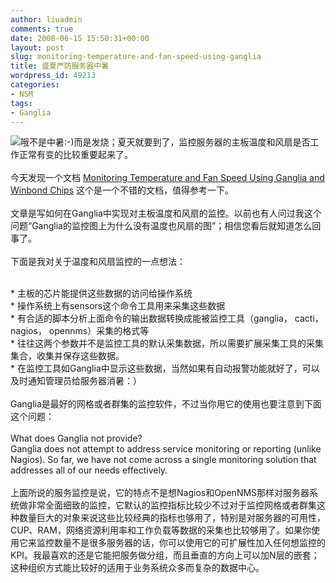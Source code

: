 ```yaml
---
author: liuadmin
comments: true
date: 2008-06-15 15:50:31+00:00
layout: post
slug: monitoring-temperature-and-fan-speed-using-ganglia
title: 盛夏严防服务器中暑
wordpress_id: 49213
categories:
- NSM
tags:
- Ganglia
---
```


![](http://www.hlj.xinhuanet.com/xw/2007-03/24/xin_190304241641921962117.jpg)哦不是中暑:-)而是发烧；夏天就要到了，监控服务器的主板温度和风扇是否工作正常有变的比较重要起来了。<br /><br />今天发现一个文档 [Monitoring Temperature and Fan Speed Using Ganglia and Winbond Chips](http://www.slac.stanford.edu/gen/edu/suli2006/finaltalks_thurs/caitie.ppt) 这个是一个不错的文档，值得参考一下。<br /><br />文章是写如何在Ganglia中实现对主板温度和风扇的监控。以前也有人问过我这个问题“Ganglia的监控图上为什么没有温度也风扇的图”；相信您看后就知道怎么回事了。<br /><br />下面是我对关于温度和风扇监控的一点想法：<br />

<br />	
  * 主板的芯片能提供这些数据的访问给操作系统
<br />	
  * 操作系统上有sensors这个命令工具用来采集这些数据
<br />	
  * 有合适的脚本分析上面命令的输出数据转换成能被监控工具（ganglia， cacti，nagios， opennms）采集的格式等
<br />	
  * 往往这两个参数并不是监控工具的默认采集数据，所以需要扩展采集工具的采集集合，收集并保存这些数据。
<br />	
  * 在监控工具如Ganglia中显示这些数据，当然如果有自动报警功能就好了，可以及时通知管理员给服务器消暑：）
<br /><br />Ganglia是最好的网格或者群集的监控软件，不过当你用它的使用也要注意到下面这个问题：<br /><br />What does Ganglia not provide?<br />Ganglia does not attempt to address service monitoring or reporting (unlike Nagios). So far, we have not come across a single monitoring solution that addresses all of our needs effectively.<br /><br />上面所说的服务监控是说，它的特点不是想Nagios和OpenNMS那样对服务器系统做非常全面细致的监控，它默认的监控指标比较少不过对于监控网格或者群集这种数量巨大的对象来说这些比较经典的指标也够用了，特别是对服务器的可用性，CUP、RAM，网络资源利用率和工作负载等数据的采集也比较够用了。如果你使用它来监控数量不是很多服务器的话，你可以使用它的可扩展性加入任何想监控的KPI。我最喜欢的还是它能把服务做分组，而且垂直的方向上可以加N层的嵌套；这种组织方式能比较好的适用于业务系统众多而复杂的数据中心。
